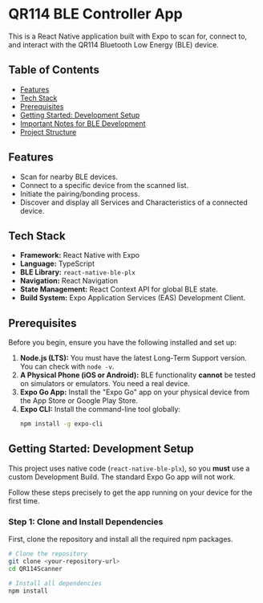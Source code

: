 # QR114 BLE Controller App

This is a React Native application built with Expo to scan for, connect to, and interact with the QR114 Bluetooth Low Energy (BLE) device.

## Table of Contents

- [Features](#features)
- [Tech Stack](#tech-stack)
- [Prerequisites](#prerequisites)
- [Getting Started: Development Setup](#getting-started-development-setup)
- [Important Notes for BLE Development](#important-notes-for-ble-development)
- [Project Structure](#project-structure)

## Features

-   Scan for nearby BLE devices.
-   Connect to a specific device from the scanned list.
-   Initiate the pairing/bonding process.
-   Discover and display all Services and Characteristics of a connected device.

## Tech Stack

-   **Framework:** React Native with Expo
-   **Language:** TypeScript
-   **BLE Library:** `react-native-ble-plx`
-   **Navigation:** React Navigation
-   **State Management:** React Context API for global BLE state.
-   **Build System:** Expo Application Services (EAS) Development Client.

## Prerequisites

Before you begin, ensure you have the following installed and set up:

1.  **Node.js (LTS):** You must have the latest Long-Term Support version. You can check with `node -v`.
2.  **A Physical Phone (iOS or Android):** BLE functionality **cannot** be tested on simulators or emulators. You need a real device.
3.  **Expo Go App:** Install the "Expo Go" app on your physical device from the App Store or Google Play Store.
4.  **Expo CLI:** Install the command-line tool globally:
    ```bash
    npm install -g expo-cli
    ```

## Getting Started: Development Setup

This project uses native code (`react-native-ble-plx`), so you **must** use a custom Development Build. The standard Expo Go app will not work.

Follow these steps precisely to get the app running on your device for the first time.

### Step 1: Clone and Install Dependencies

First, clone the repository and install all the required npm packages.

```bash
# Clone the repository
git clone <your-repository-url>
cd QR114Scanner

# Install all dependencies
npm install
